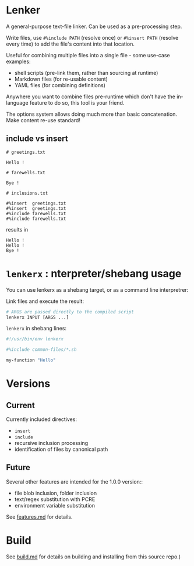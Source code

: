 # Lenker

A general-purpose text-file linker. Can be used as a pre-processing step.

Write files, use `#%include PATH` (resolve once) or `#%insert PATH` (resolve every time) to add the file's content into that location.

Useful for combining multiple files into a single file - some use-case examples:

* shell scripts (pre-link them, rather than sourcing at runtime)
* Markdown files (for re-usable content)
* YAML files (for combining definitions)

Anywhere you want to combine files pre-runtime which don't have the in-language feature to do so, this tool is your friend.

The options system allows doing much more than basic concatenation. Make content re-use standard!


## include vs insert

```
# greetings.txt

Hello !
```

```
# farewells.txt

Bye !
```

```
# inclusions.txt

#%insert  greetings.txt
#%insert  greetings.txt
#%include farewells.txt
#%include farewells.txt
```

results in

```
Hello !
Hello !
Bye !
```

# `lenkerx` : nterpreter/shebang usage

You can use lenkerx as a shebang target, or as a command line interpretrer:

Link files and execute the result:

```sh
# ARGS are passed directly to the compiled script
lenkerx INPUT [ARGS ...]
```

`lenkerx` in shebang lines:

```sh
#!/usr/bin/env lenkerx

#%include common-files/*.sh

my-function "Hello"

```

# Versions

## Current

Currently included directives:

* `insert`
* `include`
* recursive inclusion processing
* identification of files by canonical path

## Future

Several other features are intended for the 1.0.0 version::

* file blob inclusion, folder inclusion
* text/regex substitution with PCRE
* environment variable substitution

See [features.md](./features.md) for details.

# Build

See [build.md](build.md) for details on building and installing from this source repo.)

